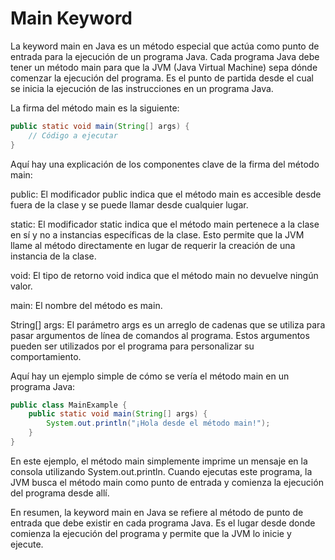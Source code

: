 # Main Keyword

La keyword main en Java es un método especial que actúa como punto de entrada para la ejecución de un programa Java. Cada programa Java debe tener un método main para que la JVM (Java Virtual Machine) sepa dónde comenzar la ejecución del programa. Es el punto de partida desde el cual se inicia la ejecución de las instrucciones en un programa Java.

La firma del método main es la siguiente:
``` java
public static void main(String[] args) {
    // Código a ejecutar
}
```
Aquí hay una explicación de los componentes clave de la firma del método main:

public: El modificador public indica que el método main es accesible desde fuera de la clase y se puede llamar desde cualquier lugar.

static: El modificador static indica que el método main pertenece a la clase en sí y no a instancias específicas de la clase. Esto permite que la JVM llame al método directamente en lugar de requerir la creación de una instancia de la clase.

void: El tipo de retorno void indica que el método main no devuelve ningún valor.

main: El nombre del método es main.

String[] args: El parámetro args es un arreglo de cadenas que se utiliza para pasar argumentos de línea de comandos al programa. Estos argumentos pueden ser utilizados por el programa para personalizar su comportamiento.

Aquí hay un ejemplo simple de cómo se vería el método main en un programa Java:

``` java
public class MainExample {
    public static void main(String[] args) {
        System.out.println("¡Hola desde el método main!");
    }
}
```
En este ejemplo, el método main simplemente imprime un mensaje en la consola utilizando System.out.println. Cuando ejecutas este programa, la JVM busca el método main como punto de entrada y comienza la ejecución del programa desde allí.

En resumen, la keyword main en Java se refiere al método de punto de entrada que debe existir en cada programa Java. Es el lugar desde donde comienza la ejecución del programa y permite que la JVM lo inicie y ejecute.